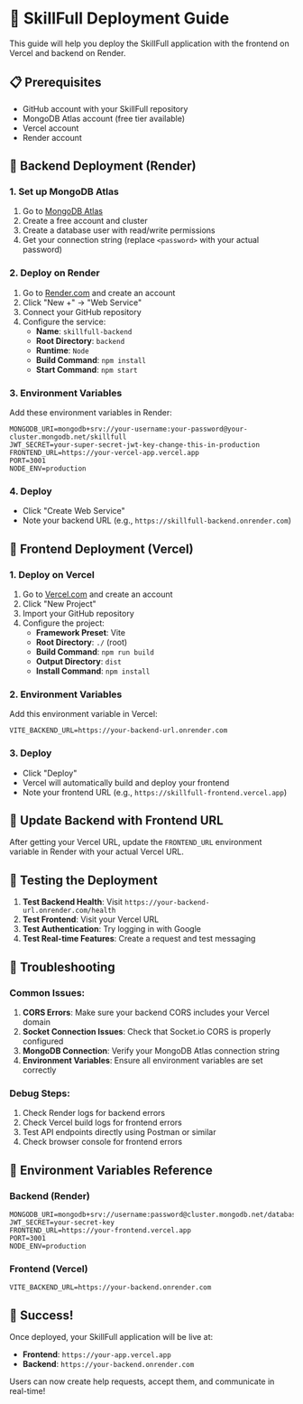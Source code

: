 # 🚀 SkillFull Deployment Guide

This guide will help you deploy the SkillFull application with the frontend on Vercel and backend on Render.

## 📋 Prerequisites

- GitHub account with your SkillFull repository
- MongoDB Atlas account (free tier available)
- Vercel account
- Render account

## 🔧 Backend Deployment (Render)

### 1. Set up MongoDB Atlas
1. Go to [MongoDB Atlas](https://www.mongodb.com/atlas)
2. Create a free account and cluster
3. Create a database user with read/write permissions
4. Get your connection string (replace `<password>` with your actual password)

### 2. Deploy on Render
1. Go to [Render.com](https://render.com) and create an account
2. Click "New +" → "Web Service"
3. Connect your GitHub repository
4. Configure the service:
   - **Name**: `skillfull-backend`
   - **Root Directory**: `backend`
   - **Runtime**: `Node`
   - **Build Command**: `npm install`
   - **Start Command**: `npm start`

### 3. Environment Variables
Add these environment variables in Render:

```
MONGODB_URI=mongodb+srv://your-username:your-password@your-cluster.mongodb.net/skillfull
JWT_SECRET=your-super-secret-jwt-key-change-this-in-production
FRONTEND_URL=https://your-vercel-app.vercel.app
PORT=3001
NODE_ENV=production
```

### 4. Deploy
- Click "Create Web Service"
- Note your backend URL (e.g., `https://skillfull-backend.onrender.com`)

## 🎨 Frontend Deployment (Vercel)

### 1. Deploy on Vercel
1. Go to [Vercel.com](https://vercel.com) and create an account
2. Click "New Project"
3. Import your GitHub repository
4. Configure the project:
   - **Framework Preset**: Vite
   - **Root Directory**: `./` (root)
   - **Build Command**: `npm run build`
   - **Output Directory**: `dist`
   - **Install Command**: `npm install`

### 2. Environment Variables
Add this environment variable in Vercel:
```
VITE_BACKEND_URL=https://your-backend-url.onrender.com
```

### 3. Deploy
- Click "Deploy"
- Vercel will automatically build and deploy your frontend
- Note your frontend URL (e.g., `https://skillfull-frontend.vercel.app`)

## 🔄 Update Backend with Frontend URL

After getting your Vercel URL, update the `FRONTEND_URL` environment variable in Render with your actual Vercel URL.

## 🧪 Testing the Deployment

1. **Test Backend Health**: Visit `https://your-backend-url.onrender.com/health`
2. **Test Frontend**: Visit your Vercel URL
3. **Test Authentication**: Try logging in with Google
4. **Test Real-time Features**: Create a request and test messaging

## 🔧 Troubleshooting

### Common Issues:

1. **CORS Errors**: Make sure your backend CORS includes your Vercel domain
2. **Socket Connection Issues**: Check that Socket.io CORS is properly configured
3. **MongoDB Connection**: Verify your MongoDB Atlas connection string
4. **Environment Variables**: Ensure all environment variables are set correctly

### Debug Steps:
1. Check Render logs for backend errors
2. Check Vercel build logs for frontend errors
3. Test API endpoints directly using Postman or similar
4. Check browser console for frontend errors

## 📝 Environment Variables Reference

### Backend (Render)
```
MONGODB_URI=mongodb+srv://username:password@cluster.mongodb.net/database
JWT_SECRET=your-secret-key
FRONTEND_URL=https://your-frontend.vercel.app
PORT=3001
NODE_ENV=production
```

### Frontend (Vercel)
```
VITE_BACKEND_URL=https://your-backend.onrender.com
```

## 🎉 Success!

Once deployed, your SkillFull application will be live at:
- **Frontend**: `https://your-app.vercel.app`
- **Backend**: `https://your-backend.onrender.com`

Users can now create help requests, accept them, and communicate in real-time! 
